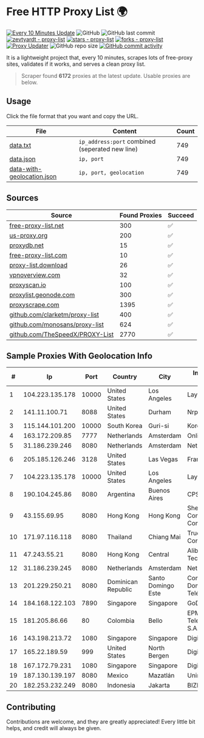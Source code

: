
# Free HTTP Proxy List 🌍

[![Every 10 Minutes Update](https://github.com/mertguvencli/http-proxy-list/actions/workflows/main.yml/badge.svg?branch=main)](https://github.com/mertguvencli/http-proxy-list/actions/workflows/main.yml)
![GitHub](https://img.shields.io/github/license/mertguvencli/http-proxy-list)
![GitHub last commit](https://img.shields.io/github/last-commit/mertguvencli/http-proxy-list)
[![zevtyardt - proxy-list](https://img.shields.io/static/v1?label=zevtyardt&message=proxy-list&color=blue&logo=github)](https://github.com/zevtyardt/proxy-list "Go to GitHub repo")
[![stars - proxy-list](https://img.shields.io/github/stars/zevtyardt/proxy-list?style=social)](https://github.com/zevtyardt/proxy-list)
[![forks - proxy-list](https://img.shields.io/github/forks/zevtyardt/proxy-list?style=social)](https://github.com/zevtyardt/proxy-list)
[![Proxy Updater](https://github.com/zevtyardt/proxy-list/workflows/Proxy%20Updater/badge.svg)](https://github.com/zevtyardt/proxy-list/actions?query=workflow:"Proxy+Updater")
![GitHub repo size](https://img.shields.io/github/repo-size/zevtyardt/proxy-list)
[![GitHub commit activity](https://img.shields.io/github/commit-activity/m/zevtyardt/proxy-list?logo=commits)](https://github.com/zevtyardt/proxy-list/commits/main)

It is a lightweight project that, every 10 minutes, scrapes lots of free-proxy sites, validates if it works, and serves a clean proxy list.

> Scraper found **6172** proxies at the latest update. Usable proxies are below.

## Usage

Click the file format that you want and copy the URL.

|File|Content|Count|
|----|-------|-----|
|[data.txt](https://raw.githubusercontent.com/mertguvencli/http-proxy-list/main/proxy-list/data.txt)|`ip_address:port` combined (seperated new line)|749|
|[data.json](https://raw.githubusercontent.com/mertguvencli/http-proxy-list/main/proxy-list/data.json)|`ip, port`|749|
|[data-with-geolocation.json](https://raw.githubusercontent.com/mertguvencli/http-proxy-list/main/proxy-list/data-with-geolocation.json)|`ip, port, geolocation`|749|

## Sources

|Source|Found Proxies|Succeed|
|------|-------------|-------|
|[free-proxy-list.net](https://free-proxy-list.net)|300|✅|
|[us-proxy.org](https://www.us-proxy.org)|200|✅|
|[proxydb.net](http://proxydb.net)|15|✅|
|[free-proxy-list.com](https://free-proxy-list.com/?page=&port=&type%5B%5D=http&type%5B%5D=https&up_time=0&search=Search)|10|✅|
|[proxy-list.download](https://www.proxy-list.download/HTTP)|26|✅|
|[vpnoverview.com](https://vpnoverview.com/privacy/anonymous-browsing/free-proxy-servers)|32|✅|
|[proxyscan.io](https://www.proxyscan.io)|100|✅|
|[proxylist.geonode.com](https://proxylist.geonode.com/api/proxy-list?limit=300&page=1&sort_by=lastChecked&sort_type=desc&protocols=http,https)|300|✅|
|[proxyscrape.com](https://api.proxyscrape.com/v2/?request=displayproxies&protocol=http&timeout=10000&country=all&ssl=all&anonymity=all)|1395|✅|
|[github.com/clarketm/proxy-list](https://raw.githubusercontent.com/clarketm/proxy-list/master/proxy-list-raw.txt)|400|✅|
|[github.com/monosans/proxy-list](https://raw.githubusercontent.com/monosans/proxy-list/main/proxies/http.txt)|624|✅|
|[github.com/TheSpeedX/PROXY-List](https://raw.githubusercontent.com/TheSpeedX/PROXY-List/master/http.txt)|2770|✅|


## Sample Proxies With Geolocation Info

|#|Ip|Port|Country|City|Internet Service Provider|
|-|--|----|-------|----|-------------------------|
|1|104.223.135.178|10000|United States|Los Angeles|LayerHost|
|2|141.11.100.71|8088|United States|Durham|Nrp Network LLC|
|3|115.144.101.200|10000|South Korea|Guri-si|Korea Telecom|
|4|163.172.209.85|7777|Netherlands|Amsterdam|Online SAS NL|
|5|31.186.239.246|8080|Netherlands|Amsterdam|NetSkope Inc|
|6|205.185.126.246|3128|United States|Las Vegas|FranTech Solutions|
|7|104.223.135.178|10000|United States|Los Angeles|LayerHost|
|8|190.104.245.86|8080|Argentina|Buenos Aires|CPS|
|9|43.155.69.95|8080|Hong Kong|Hong Kong|Shenzhen Tencent Computer Systems Company Limited|
|10|171.97.116.118|8080|Thailand|Chiang Mai|True Internet Corporation CO. Ltd.|
|11|47.243.55.21|8080|Hong Kong|Central|Alibaba (US) Technology Co., Ltd.|
|12|31.186.239.245|8080|Netherlands|Amsterdam|NetSkope Inc|
|13|201.229.250.21|8080|Dominican Republic|Santo Domingo Este|Compañía Dominicana de Teléfonos S. A.|
|14|184.168.122.103|7890|Singapore|Singapore|GoDaddy.com, LLC|
|15|181.205.86.66|80|Colombia|Bello|EPM Telecomunicaciones S.A. E.S.P.|
|16|143.198.213.72|1080|Singapore|Singapore|DigitalOcean, LLC|
|17|165.22.189.59|999|United States|North Bergen|DigitalOcean, LLC|
|18|167.172.79.231|1080|Singapore|Singapore|DigitalOcean, LLC|
|19|187.130.139.197|8080|Mexico|Mazatlán|Uninet S.A. de C.V.|
|20|182.253.232.249|8080|Indonesia|Jakarta|BIZNET|



## Contributing

Contributions are welcome, and they are greatly appreciated! Every
little bit helps, and credit will always be given.

